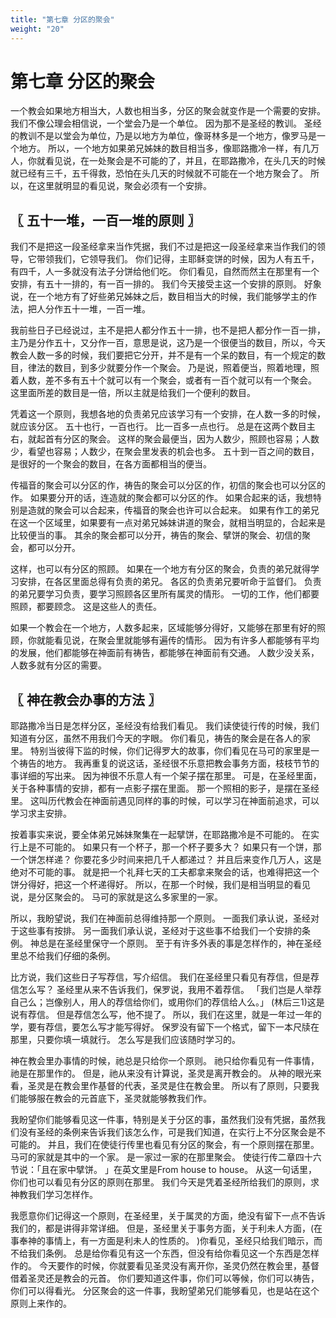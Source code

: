 ```yaml
---
title: "第七章 分区的聚会"
weight: "20"
---
```


# 第七章 分区的聚会


一个教会如果地方相当大，人数也相当多，分区的聚会就变作是一个需要的安排。
我们不像公理会相信说，一个堂会乃是一个单位。
因为那不是圣经的教训。
圣经的教训不是以堂会为单位，乃是以地方为单位，像哥林多是一个地方，像罗马是一个地方。
所以，一个地方如果弟兄姊妹的数目相当多，像耶路撒冷一样，有几万人，你就看见说，在一处聚会是不可能的了，并且，在耶路撒冷，在头几天的时候就已经有三千，五千得救，恐怕在头几天的时候就不可能在一个地方聚会了。
所以，在这里就明显的看见说，聚会必须有一个安排。

## 〖 五十一堆，一百一堆的原则 〗

我们不是把这一段圣经拿来当作凭据，我们不过是把这一段圣经拿来当作我们的领导，它带领我们，它领导我们。
你们记得，主耶稣变饼的时候，因为人有五千，有四千，人一多就没有法子分饼给他们吃。
你们看见，自然而然主在那里有一个安排，有五十一排的，有一百一排的。
我们今天接受主这一个安排的原则。
好象说，在一个地方有了好些弟兄姊妹之后，数目相当大的时候，我们能够学主的作法，把人分作五十一堆，一百一堆。

我前些日子已经说过，主不是把人都分作五十一排，也不是把人都分作一百一排，主乃是分作五十，又分作一百，意思是说，这乃是一个很便当的数目，所以，今天教会人数一多的时候，我们要把它分开，并不是有一个呆的数目，有一个规定的数目，律法的数目，到多少就要分作一个聚会。
乃是说，照着便当，照着地理，照着人数，差不多有五十个就可以有一个聚会，或者有一百个就可以有一个聚会。
这里面所差的数目是一倍，所以主就是给我们一个便利的数目。

凭着这一个原则，我想各地的负责弟兄应该学习有一个安排，在人数一多的时候，就应该分区。
五十也行，一百也行。
比一百多一点也行。
总是在这两个数目主右，就起首有分区的聚会。
这样的聚会最便当，因为人数少，照顾也容易；人数少，看望也容易；人数少，在聚会里发表的机会也多。
五十到一百之间的数目，是很好的一个聚会的数目，在各方面都相当的便当。

传福音的聚会可以分区的作，祷告的聚会可以分区的作，初信的聚会也可以分区的作。
如果要分开的话，连造就的聚会都可以分区的作。
如果合起来的话，我想特别是造就的聚会可以合起来，传福音的聚会也许可以合起来。
如果有作工的弟兄在这一个区域里，如果要有一点对弟兄姊妹讲道的聚会，就相当明显的，合起来是比较便当的事。
其余的聚会都可以分开，祷告的聚会、擘饼的聚会、初信的聚会，都可以分开。

这样，也可以有分区的照顾。
如果在一个地方有分区的聚会，负责的弟兄就得学习安排，在各区里面总得有负责的弟兄。
各区的负责弟兄要听命于监督们。
负责的弟兄要学习负责，要学习照顾各区里所有属灵的情形。
一切的工作，他们都要照顾，都要顾念。
这是这些人的责任。

如果一个教会在一个地方，人数多起来，区域能够分得好，又能够在那里有好的照顾，你就能看见说，在聚会里就能够有遍传的情形。
因为有许多人都能够有平均的发展，他们都能够在神面前有祷告，都能够在神面前有交通。
人数少没关系，人数多就有分区的需要。

## 〖 神在教会办事的方法 〗

耶路撒冷当日是怎样分区，圣经没有给我们看见。
我们读使徒行传的时候，我们知道有分区，虽然不用我们今天的字眼。
你们看见，祷告的聚会是在各人的家里。
特别当彼得下监的时候，你们记得罗大的故事，你们看见在马可的家里是一个祷告的地方。
我再重复的说这话，圣经很不乐意把教会事务方面，枝枝节节的事详细的写出来。
因为神很不乐意人有一个架子摆在那里。
可是，在圣经里面，关于各种事情的安排，都有一点影子摆在里面。
那一个照相的影子，是摆在圣经里。
这叫历代教会在神面前遇见同样的事的时候，可以学习在神面前追求，可以学习求主安排。

按着事实来说，要全体弟兄姊妹聚集在一起擘饼，在耶路撒冷是不可能的。
在实行上是不可能的。
如果只有一个杯子，那一个杯子要多大？
如果只有一个饼，那一个饼怎样递？
你要花多少时间来把几千人都递过？
并且后来变作几万人，这是绝对不可能的事。
就是把一个礼拜七天的工夫都拿来聚会的话，也难得把这一个饼分得好，把这一个杯递得好。
所以，在那一个时候，我们是相当明显的看见说，是分区聚会的。
马可的家就是这么多家里的一家。

所以，我盼望说，我们在神面前总得维持那一个原则。
一面我们承认说，圣经对于这些事有按排。
另一面我们承认说，圣经对于这些事不给我们一个安排的条例。
神总是在圣经里保守一个原则。
至于有许多外表的事是怎样作的，神在圣经里总不给我们仔细的条例。

比方说，我们这些日子写荐信，写介绍信。
我们在圣经里只看见有荐信，但是荐信怎么写？
圣经里从来不告诉我们，保罗说，我用不着荐信。
「我们岂是人举荐自己么；岂像别人，用人的荐信给你们，或用你们的荐信给人么。」
(林后三1)这是说有荐信。
但是荐信怎么写，他不提了。
所以，我们在这里，就是一年过一年的学，要有荐信，要怎么写才能写得好。
保罗没有留下一个格式，留下一本尺牍在那里，只要你填一填就行。
怎么写是我们应该随时学习的。

神在教会里办事情的时候，祂总是只给你一个原则。
祂只给你看见有一件事情，祂是在那里作的。
但是，祂从来没有计算说，圣灵是离开教会的。
从神的眼光来看，圣灵是在教会里作基督的代表，圣灵是住在教会里。
所以有了原则，只要我们能够服在教会的元首底下，圣灵就能够教我们作。

我盼望你们能够看见这一件事，特别是关于分区的事，虽然我们没有凭据，虽然我们没有圣经的条例来告诉我们该怎么作，可是我们知道，在实行上不分区聚会是不可能的。
并且，我们在使徒行传里也看见有分区的聚会，有一个原则摆在那里。
马可的家就是其中的一个家。
是一家过一家的在那里聚会。
使徒行传二章四十六节说：「且在家中擘饼。
」在英文里是From house to house。
从这一句话里，你们也可以看见有分区的原则在那里。
我们今天是凭着圣经所给我们的原则，求神教我们学习怎样作。

我愿意你们记得这一个原则，在圣经里，关于属灵的方面，绝没有留下一点不告诉我们的，都是讲得非常详细。
但是，圣经里关于事务方面，关于利未人方面，(在事奉神的事情上，有一方面是利未人的性质的。
)你看见，圣经只给我们暗示，而不给我们条例。
总是给你看见有这一个东西，但没有给你看见这一个东西是怎样作的。
今天要作的时候，你就要看见圣灵没有离开你，圣灵仍然在教会里，基督借着圣灵还是教会的元首。
你们要知道这件事，你们可以等候，你们可以祷告，你们可以得看光。
分区聚会的这一件事，我盼望弟兄们能够看见，也是站在这个原则上来作的。
